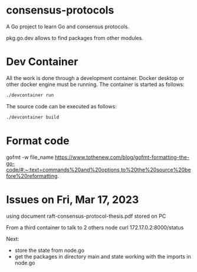 # consensus-protocols

A Go project to learn Go and consensus protocols.

pkg.go.dev allows to find packages from other modules.

# Dev Container

All the work is done through a development container. Docker desktop or other docker engine must be running.
The container is started as follows:

```bash
./devcontainer run
```

The source code can be executed as follows:
```bash
./devcontainer build
```

# Format code 
gofmt -w file_name
https://www.tothenew.com/blog/gofmt-formatting-the-go-code/#:~:text=commands%20and%20options,to%20the%20source%20before%20reformatting.

# Issues on Fri, Mar 17, 2023
using document raft-consensus-protocol-thesis.pdf stored on PC

From a third container to talk to 2 others node
curl 172.17.0.2:8000/status

Next:
- store the state from node.go
- get the packages in directory main and state working with the imports in node.go
